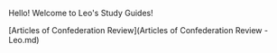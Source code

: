 Hello! Welcome to Leo's Study Guides!

[Articles of Confederation Review](Articles of Confederation Review - Leo.md)
